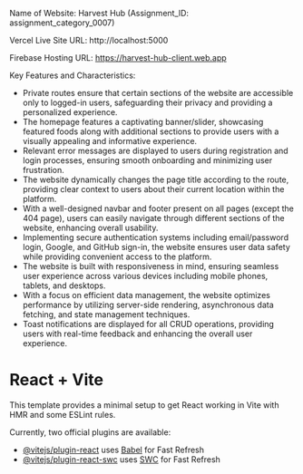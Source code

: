 Name of Website: Harvest Hub (Assignment_ID: assignment_category_0007)

Vercel Live Site URL: http://localhost:5000

Firebase Hosting URL: https://harvest-hub-client.web.app


Key Features and Characteristics: 

- Private routes ensure that certain sections of the website are accessible only to logged-in users, safeguarding their privacy and providing a personalized experience.
- The homepage features a captivating banner/slider, showcasing featured foods along with additional sections to provide users with a visually appealing and informative experience.
- Relevant error messages are displayed to users during registration and login processes, ensuring smooth onboarding and minimizing user frustration.
- The website dynamically changes the page title according to the route, providing clear context to users about their current location within the platform.
- With a well-designed navbar and footer present on all pages (except the 404 page), users can easily navigate through different sections of the website, enhancing overall usability.
- Implementing secure authentication systems including email/password login, Google, and GitHub sign-in, the website ensures user data safety while providing convenient access to the platform.
- The website is built with responsiveness in mind, ensuring seamless user experience across various devices including mobile phones, tablets, and desktops.
- With a focus on efficient data management, the website optimizes performance by utilizing server-side rendering, asynchronous data fetching, and state management techniques.
- Toast notifications are displayed for all CRUD operations, providing users with real-time feedback and enhancing the overall user experience.


# React + Vite

This template provides a minimal setup to get React working in Vite with HMR and some ESLint rules.

Currently, two official plugins are available:

- [@vitejs/plugin-react](https://github.com/vitejs/vite-plugin-react/blob/main/packages/plugin-react/README.md) uses [Babel](https://babeljs.io/) for Fast Refresh
- [@vitejs/plugin-react-swc](https://github.com/vitejs/vite-plugin-react-swc) uses [SWC](https://swc.rs/) for Fast Refresh
